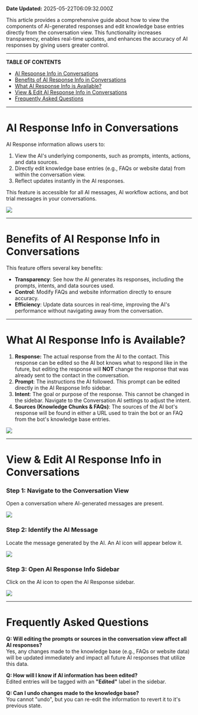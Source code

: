 **Date Updated:** 2025-05-22T06:09:32.000Z
  
  
This article provides a comprehensive guide about how to view the components of AI-generated responses and edit knowledge base entries directly from the conversation view. This functionality increases transparency, enables real-time updates, and enhances the accuracy of AI responses by giving users greater control.

---

**TABLE OF CONTENTS**

* [AI Response Info in Conversations](#AI-Response-Info-in-Conversations)
* [Benefits of AI Response Info in Conversations](#Benefits-of-AI-Response-Info-in-Conversations)
* [What AI Response Info is Available?](#What-AI-Response-Info-is-Available?)
* [View & Edit AI Response Info in Conversations](#View-&-Edit-AI-Response-Info-in-Conversations)
* [Frequently Asked Questions](#Frequently-Asked-Questions)

---

# **AI Response Info in Conversations**

  
AI Response information allows users to:

  
1. View the AI's underlying components, such as prompts, intents, actions, and data sources.
2. Directly edit knowledge base entries (e.g., FAQs or website data) from within the conversation view.
3. Reflect updates instantly in the AI responses.

  
This feature is accessible for all AI messages, AI workflow actions, and bot trial messages in your conversations.

  
![](https://s3.amazonaws.com/cdn.freshdesk.com/data/helpdesk/attachments/production/155036525714/original/L2Z_DFr3PaA7uZ-jTg6IDH5I2x10b1CV6A.png?1731538745)

---

# **Benefits of AI Response Info in Conversations**

  
This feature offers several key benefits:

  
* **Transparency**: See how the AI generates its responses, including the prompts, intents, and data sources used.
* **Control**: Modify FAQs and website information directly to ensure accuracy.
* **Efficiency**: Update data sources in real-time, improving the AI's performance without navigating away from the conversation.

---

# **What AI Response Info is Available?**

  
1. **Response:** The actual response from the AI to the contact. This response can be edited so the AI bot knows what to respond like in the future, but editing the response will **NOT** change the response that was already sent to the contact in the conversation.
2. **Prompt**: The instructions the AI followed. This prompt can be edited directly in the AI Response Info sidebar.
3. **Intent**: The goal or purpose of the response. This cannot be changed in the sidebar. Navigate to the Conversation AI settings to adjust the intent.
4. **Sources (Knowledge Chunks & FAQs)**: The sources of the AI bot's response will be found in either a URL used to train the bot or an FAQ from the bot's knowledge base entries.

  
![](https://s3.amazonaws.com/cdn.freshdesk.com/data/helpdesk/attachments/production/155036525633/original/_JySdXZQtVTxSa1AxM6AvJDqdWa3W2Mz6w.png?1731538498)

---

# **View & Edit AI Response Info in Conversations**
  
  
### **Step 1:** Navigate to the Conversation View

  
Open a conversation where AI-generated messages are present.

  
![](https://s3.amazonaws.com/cdn.freshdesk.com/data/helpdesk/attachments/production/155036525664/original/Q_pbFpqUqVLPrdAgH3Y2o_z8GAYLbBrUwQ.png?1731538598)
  
  
### **Step 2:** Identify the AI Message

  
Locate the message generated by the AI. An AI icon will appear below it.

  
![](https://s3.amazonaws.com/cdn.freshdesk.com/data/helpdesk/attachments/production/155036525661/original/8bqSW7gGfzHALbJtt8cRVbwiPOqsgNr67Q.png?1731538587)
  
  
### **Step 3:** Open AI Response Info Sidebar

  
Click on the AI icon to open the AI Response sidebar.

  
![](https://s3.amazonaws.com/cdn.freshdesk.com/data/helpdesk/attachments/production/155036525656/original/tLyUD19Q7oawCAXDheV4nmAs9gQQeT8irw.gif?1731538573)

---

# **Frequently Asked Questions**

  
**Q: Will editing the prompts or sources in the conversation view affect all AI responses?**  
Yes, any changes made to the knowledge base (e.g., FAQs or website data) will be updated immediately and impact all future AI responses that utilize this data.
  
  
**Q: How will I know if AI information has been edited?**  
Edited entries will be tagged with an **"Edited"** label in the sidebar.
  
  
**Q: Can I undo changes made to the knowledge base?**  
You cannot "undo", but you can re-edit the information to revert it to it's previous state.

  